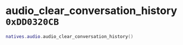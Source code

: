 # audio_clear_conversation_history `0xDD0320CB`

```lua
natives.audio.audio_clear_conversation_history()
```